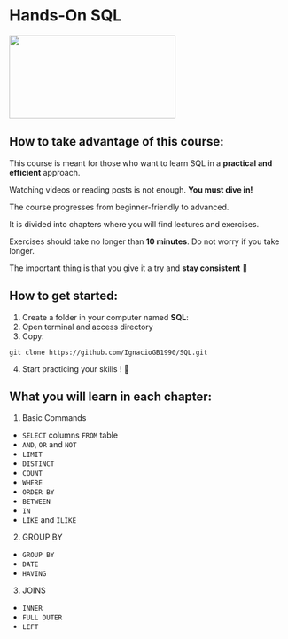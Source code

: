 # Hands-On SQL

<img src="https://i0.wp.com/learn.onemonth.com/wp-content/uploads/2019/07/image2-1.png?fit=600%2C315&ssl=1" width=300 height=150></img>

## How to take advantage of this course:

This course is meant for those who want to learn SQL in a **practical and efficient** approach. 

Watching videos or reading posts is not enough. **You must dive in!**

The course progresses from beginner-friendly to advanced.

It is divided into chapters where you will find lectures and exercises.

Exercises should take no longer than **10 minutes**. Do not worry if you take longer.

The important thing is that you give it a try and **stay consistent** 💪

## How to get started:
1. Create a folder in your computer named **SQL**:
2. Open terminal and access directory
3. Copy:
~~~
git clone https://github.com/IgnacioGB1990/SQL.git
~~~
4. Start practicing your skills ! 🚀


## What you will learn in each chapter:

1. Basic Commands
- `SELECT` columns `FROM` table
- `AND`, `OR` and `NOT`
- `LIMIT`
- `DISTINCT`
- `COUNT`
- `WHERE`
- `ORDER BY`
- `BETWEEN`
- `IN`
- `LIKE` and `ILIKE`

2. GROUP BY
- `GROUP BY`
- `DATE`
- `HAVING`


3. JOINS
- `INNER`
- `FULL OUTER`
- `LEFT`
